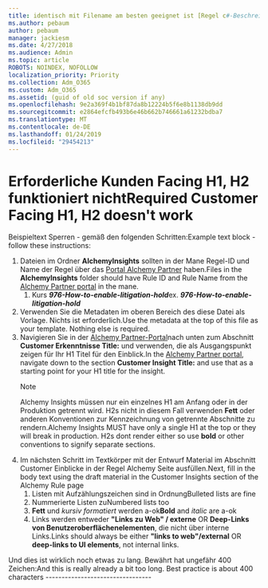 ```yaml
---
title: identisch mit Filename am besten geeignet ist [Regel c#-Beschreibung]
ms.author: pebaum
author: pebaum
manager: jackiesm
ms.date: 4/27/2018
ms.audience: Admin
ms.topic: article
ROBOTS: NOINDEX, NOFOLLOW
localization_priority: Priority
ms.collection: Adm_O365
ms.custom: Adm_O365
ms.assetid: (guid of old soc version if any)
ms.openlocfilehash: 9e2a369f4b1bf87da8b12224b5f6e8b1138db9dd
ms.sourcegitcommit: e2864efcfb493b6e46b662b746661a61232bdba7
ms.translationtype: MT
ms.contentlocale: de-DE
ms.lasthandoff: 01/24/2019
ms.locfileid: "29454213"
---
```

# <a name="required-customer-facing-h1-h2-doesnt-work"></a><span data-ttu-id="a88b5-102">Erforderliche Kunden Facing H1, H2 funktioniert nicht</span><span class="sxs-lookup"><span data-stu-id="a88b5-102">Required Customer Facing H1, H2 doesn't work</span></span>
<span data-ttu-id="a88b5-103">Beispieltext Sperren - gemäß den folgenden Schritten:</span><span class="sxs-lookup"><span data-stu-id="a88b5-103">Example text block - follow these instructions:</span></span>

1. <span data-ttu-id="a88b5-104">Dateien im Ordner **AlchemyInsights** sollten in der Mane Regel-ID und Name der Regel über das [Portal Alchemy Partner](https://alchemyportal.azurewebsites.net) haben.</span><span class="sxs-lookup"><span data-stu-id="a88b5-104">Files in the **AlchemyInsights** folder should have Rule ID and Rule Name from the [Alchemy Partner portal](https://alchemyportal.azurewebsites.net) in the mane.</span></span>
    1. <span data-ttu-id="a88b5-p101">Kurs ***976-How-to-enable-litigation-hold***</span><span class="sxs-lookup"><span data-stu-id="a88b5-p101">ex. ***976-How-to-enable-litigation-hold***</span></span>
1. <span data-ttu-id="a88b5-p102">Verwenden Sie die Metadaten im oberen Bereich des diese Datei als Vorlage. Nichts ist erforderlich.</span><span class="sxs-lookup"><span data-stu-id="a88b5-p102">Use the metadata at the top of this file as your template. Nothing else is required.</span></span>
1. <span data-ttu-id="a88b5-109">Navigieren Sie in der [Alchemy Partner-Portal](https://alchemyportal.azurewebsites.net)nach unten zum Abschnitt **Customer Erkenntnisse Title:** und verwenden, die als Ausgangspunkt zeigen für Ihr H1 Titel für den Einblick.</span><span class="sxs-lookup"><span data-stu-id="a88b5-109">In the [Alchemy Partner portal](https://alchemyportal.azurewebsites.net), navigate down to the section **Customer Insight Title:** and use that as a starting point for your H1 title for the insight.</span></span> 
    > [!NOTE]
    > <span data-ttu-id="a88b5-p103">Alchemy Insights müssen nur ein einzelnes H1 am Anfang oder in der Produktion getrennt wird. H2s nicht in diesem Fall verwenden **Fett** oder anderen Konventionen zur Kennzeichnung von getrennte Abschnitte zu rendern.</span><span class="sxs-lookup"><span data-stu-id="a88b5-p103">Alchemy Insights MUST have only a single H1 at the top or they will break in production. H2s dont render either so use **bold** or other conventions to signify separate sections.</span></span>
1. <span data-ttu-id="a88b5-112">Im nächsten Schritt im Textkörper mit der Entwurf Material im Abschnitt Customer Einblicke in der Regel Alchemy Seite ausfüllen.</span><span class="sxs-lookup"><span data-stu-id="a88b5-112">Next, fill in the body text using the draft material in the Customer Insights section of the Alchemy Rule page</span></span>
    1. <span data-ttu-id="a88b5-113">Listen mit Aufzählungszeichen sind in Ordnung</span><span class="sxs-lookup"><span data-stu-id="a88b5-113">Bulleted lists are fine</span></span>
    1. <span data-ttu-id="a88b5-114">Nummerierte Listen zu</span><span class="sxs-lookup"><span data-stu-id="a88b5-114">Numbered lists too</span></span>
    1. <span data-ttu-id="a88b5-115">**Fett** und *kursiv formatiert* werden a-ok</span><span class="sxs-lookup"><span data-stu-id="a88b5-115">**Bold** and *italic* are a-ok</span></span>
    1. <span data-ttu-id="a88b5-116">Links werden entweder **"Links zu Web" / externe** OR **Deep-Links von Benutzeroberflächenelementen**, die nicht über interne Links.</span><span class="sxs-lookup"><span data-stu-id="a88b5-116">Links should always be either **"links to web"/external** OR **deep-links to UI elements**, not internal links.</span></span>

<span data-ttu-id="a88b5-p104">Und dies ist wirklich noch etwas zu lang. Bewährt hat ungefähr 400 Zeichen:</span><span class="sxs-lookup"><span data-stu-id="a88b5-p104">And this is really already a bit too long. Best practice is about 400 characters ---------------------------------</span></span>